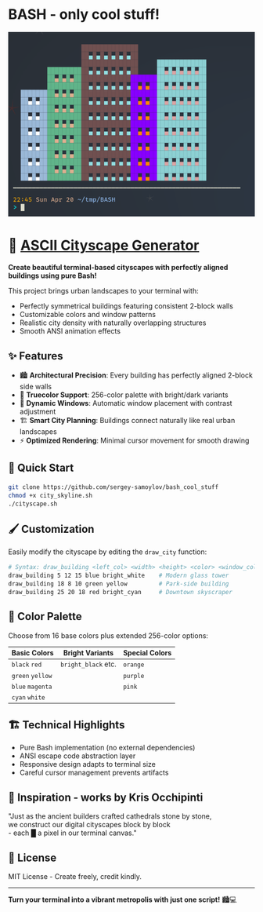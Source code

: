 # BASH - only cool stuff!

![City skyline in pure Bash](img/city_skyline.png)

# 🌆 [ASCII Cityscape Generator](https://github.com/sergey-samoylov/bash_cool_stuff/blob/main/city_skyline.sh)

**Create beautiful terminal-based cityscapes with perfectly aligned buildings using pure Bash!**

This project brings urban landscapes to your terminal with:
- Perfectly symmetrical buildings featuring consistent 2-block walls
- Customizable colors and window patterns
- Realistic city density with naturally overlapping structures
- Smooth ANSI animation effects

## ✨ Features

- 🏙️ **Architectural Precision**: Every building has perfectly aligned 2-block side walls
- 🎨 **Truecolor Support**: 256-color palette with bright/dark variants
- 🌃 **Dynamic Windows**: Automatic window placement with contrast adjustment
- 🏗️ **Smart City Planning**: Buildings connect naturally like real urban landscapes
- ⚡ **Optimized Rendering**: Minimal cursor movement for smooth drawing

## 🚀 Quick Start

```bash
git clone https://github.com/sergey-samoylov/bash_cool_stuff
chmod +x city_skyline.sh
./cityscape.sh
```

## 🖌️ Customization

Easily modify the cityscape by editing the `draw_city` function:

```bash
# Syntax: draw_building <left_col> <width> <height> <color> <window_color>
draw_building 5 12 15 blue bright_white    # Modern glass tower
draw_building 18 8 10 green yellow         # Park-side building
draw_building 25 20 18 red bright_cyan     # Downtown skyscraper
```

## 🌈 Color Palette

Choose from 16 base colors plus extended 256-color options:

| Basic Colors      | Bright Variants     | Special Colors |
|-------------------|---------------------|----------------|
| `black` `red`     | `bright_black` etc. | `orange`       |
| `green` `yellow`  |                     | `purple`       |
| `blue` `magenta`  |                     | `pink`         |
| `cyan` `white`    |                     |                |

## 🏗️ Technical Highlights

- Pure Bash implementation (no external dependencies)
- ANSI escape code abstraction layer
- Responsive design adapts to terminal size
- Careful cursor management prevents artifacts

## 🌟 Inspiration - works by Kris Occhipinti

"Just as the ancient builders crafted cathedrals stone by stone,  
we construct our digital cityscapes block by block  
\- each █ a pixel in our terminal canvas."

## 📜 License

MIT License - Create freely, credit kindly.

---

**Turn your terminal into a vibrant metropolis with just one script!** 🏙️💻
